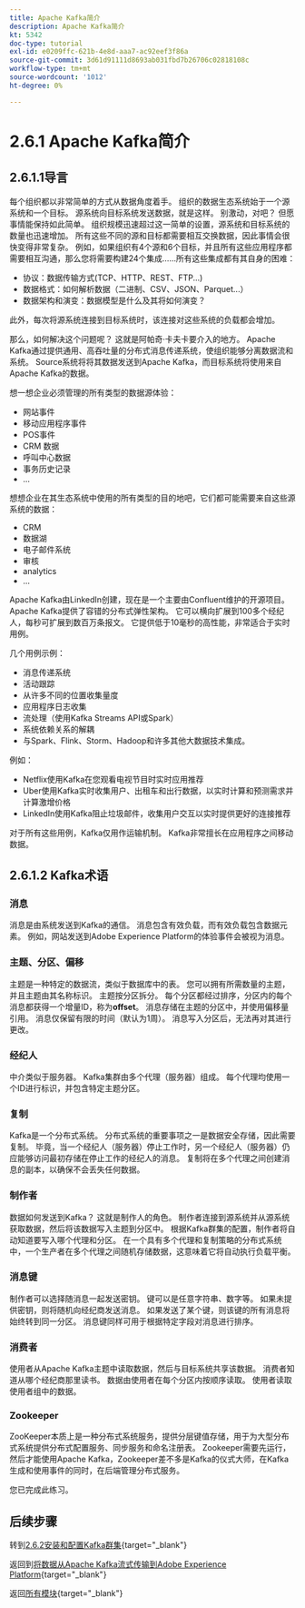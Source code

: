 ```yaml
---
title: Apache Kafka简介
description: Apache Kafka简介
kt: 5342
doc-type: tutorial
exl-id: e0209ffc-621b-4e8d-aaa7-ac92eef3f86a
source-git-commit: 3d61d91111d8693ab031fbd7b26706c02818108c
workflow-type: tm+mt
source-wordcount: '1012'
ht-degree: 0%

---
```


# 2.6.1 Apache Kafka简介

## 2.6.1.1导言

每个组织都以非常简单的方式从数据角度着手。 组织的数据生态系统始于一个源系统和一个目标。 源系统向目标系统发送数据，就是这样。 别激动，对吧？
但愿事情能保持如此简单。 组织规模迅速超过这一简单的设置，源系统和目标系统的数量也迅速增加。 所有这些不同的源和目标都需要相互交换数据，因此事情会很快变得非常复杂。
例如，如果组织有4个源和6个目标，并且所有这些应用程序都需要相互沟通，那么您将需要构建24个集成……所有这些集成都有其自身的困难：

- 协议：数据传输方式(TCP、HTTP、REST、FTP...)
- 数据格式：如何解析数据（二进制、CSV、JSON、Parquet...）
- 数据架构和演变：数据模型是什么及其将如何演变？

此外，每次将源系统连接到目标系统时，该连接对这些系统的负载都会增加。

那么，如何解决这个问题呢？ 这就是阿帕奇·卡夫卡要介入的地方。 Apache Kafka通过提供通用、高吞吐量的分布式消息传递系统，使组织能够分离数据流和系统。 Source系统将将其数据发送到Apache Kafka，而目标系统将使用来自Apache Kafka的数据。

想一想企业必须管理的所有类型的数据源体验：

- 网站事件
- 移动应用程序事件
- POS事件
- CRM 数据
- 呼叫中心数据
- 事务历史记录
- ...

想想企业在其生态系统中使用的所有类型的目的地吧，它们都可能需要来自这些源系统的数据：

- CRM
- 数据湖
- 电子邮件系统
- 审核
- analytics
- ...

Apache Kafka由LinkedIn创建，现在是一个主要由Confluent维护的开源项目。
Apache Kafka提供了容错的分布式弹性架构。 它可以横向扩展到100多个经纪人，每秒可扩展到数百万条报文。 它提供低于10毫秒的高性能，非常适合于实时用例。

几个用例示例：

- 消息传递系统
- 活动跟踪
- 从许多不同的位置收集量度
- 应用程序日志收集
- 流处理（使用Kafka Streams API或Spark）
- 系统依赖关系的解耦
- 与Spark、Flink、Storm、Hadoop和许多其他大数据技术集成。

例如：

- Netflix使用Kafka在您观看电视节目时实时应用推荐
- Uber使用Kafka实时收集用户、出租车和出行数据，以实时计算和预测需求并计算激增价格
- LinkedIn使用Kafka阻止垃圾邮件，收集用户交互以实时提供更好的连接推荐

对于所有这些用例，Kafka仅用作运输机制。 Kafka非常擅长在应用程序之间移动数据。

## 2.6.1.2 Kafka术语

### 消息

消息是由系统发送到Kafka的通信。 消息包含有效负载，而有效负载包含数据元素。 例如，网站发送到Adobe Experience Platform的体验事件会被视为消息。

### 主题、分区、偏移

主题是一种特定的数据流，类似于数据库中的表。 您可以拥有所需数量的主题，并且主题由其名称标识。 主题按分区拆分。 每个分区都经过排序，分区内的每个消息都获得一个增量ID，称为&#x200B;**offset**。 消息存储在主题的分区中，并使用偏移量引用。 消息仅保留有限的时间（默认为1周）。 消息写入分区后，无法再对其进行更改。

### 经纪人

中介类似于服务器。 Kafka集群由多个代理（服务器）组成。 每个代理均使用一个ID进行标识，并包含特定主题分区。

### 复制

Kafka是一个分布式系统。 分布式系统的重要事项之一是数据安全存储，因此需要复制。 毕竟，当一个经纪人（服务器）停止工作时，另一个经纪人（服务器）仍应能够访问最初存储在停止工作的经纪人的消息。 复制将在多个代理之间创建消息的副本，以确保不会丢失任何数据。

### 制作者

数据如何发送到Kafka？ 这就是制作人的角色。 制作者连接到源系统并从源系统获取数据，然后将该数据写入主题到分区中。 根据Kafka群集的配置，制作者将自动知道要写入哪个代理和分区。 在一个具有多个代理和复制策略的分布式系统中，一个生产者在多个代理之间随机存储数据，这意味着它将自动执行负载平衡。

### 消息键

制作者可以选择随消息一起发送密钥。 键可以是任意字符串、数字等。 如果未提供密钥，则将随机向经纪商发送消息。 如果发送了某个键，则该键的所有消息将始终转到同一分区。 消息键同样可用于根据特定字段对消息进行排序。

### 消费者

使用者从Apache Kafka主题中读取数据，然后与目标系统共享该数据。 消费者知道从哪个经纪商那里读书。 数据由使用者在每个分区内按顺序读取。 使用者读取使用者组中的数据。

### Zookeeper

ZooKeeper本质上是一种分布式系统服务，提供分层键值存储，用于为大型分布式系统提供分布式配置服务、同步服务和命名注册表。 Zookeeper需要先运行，然后才能使用Apache Kafka，Zookeeper差不多是Kafka的仪式大师，在Kafka生成和使用事件的同时，在后端管理分布式服务。

您已完成此练习。

## 后续步骤

转到[2.6.2安装和配置Kafka群集](./ex2.md){target="_blank"}

返回到[将数据从Apache Kafka流式传输到Adobe Experience Platform](./aep-apache-kafka.md){target="_blank"}

返回[所有模块](./../../../../overview.md){target="_blank"}
